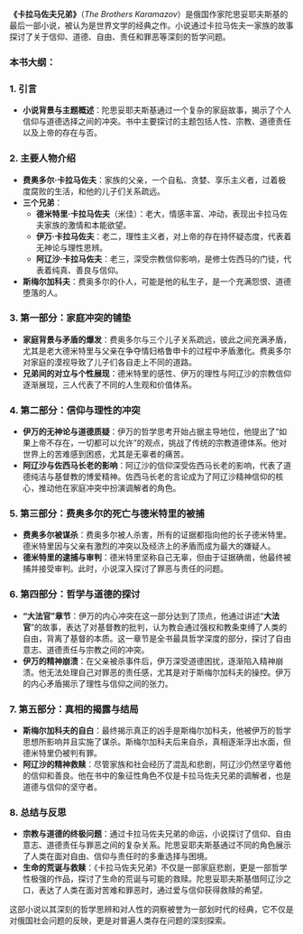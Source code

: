 **《卡拉马佐夫兄弟》**（*The Brothers Karamazov*）是俄国作家陀思妥耶夫斯基的最后一部小说，被认为是世界文学的经典之作。小说通过卡拉马佐夫一家族的故事探讨了关于信仰、道德、自由、责任和罪恶等深刻的哲学问题。

### 本书大纲：

### 1. 引言
- **小说背景与主题概述**：陀思妥耶夫斯基通过一个复杂的家庭故事，揭示了个人信仰与道德选择之间的冲突。书中主要探讨的主题包括人性、宗教、道德责任以及上帝的存在与否。

### 2. 主要人物介绍
- **费奥多尔·卡拉马佐夫**：家族的父亲，一个自私、贪婪、享乐主义者，过着极度腐败的生活，和他的儿子们关系疏远。
- **三个兄弟**：
  - **德米特里·卡拉马佐夫**（米佳）：老大，情感丰富、冲动，表现出卡拉马佐夫家族的激情和本能欲望。
  - **伊万·卡拉马佐夫**：老二，理性主义者，对上帝的存在持怀疑态度，代表着无神论与理性思辨。
  - **阿辽沙·卡拉马佐夫**：老三，深受宗教信仰影响，是修士佐西马的门徒，代表着纯真、善良与信仰。
- **斯梅尔加科夫**：费奥多尔的仆人，可能是他的私生子，是一个充满怨恨、道德堕落的人。

### 3. 第一部分：家庭冲突的铺垫
- **家庭背景与矛盾的爆发**：费奥多尔与三个儿子关系疏远，彼此之间充满矛盾，尤其是老大德米特里与父亲在争夺情妇格鲁申卡的过程中矛盾激化。费奥多尔对家庭的漠视导致了儿子们各自走上不同的道路。
- **兄弟间的对立与个性展现**：德米特里的感性、伊万的理性与阿辽沙的宗教信仰逐渐展现，三人代表了不同的人生观和价值体系。

### 4. 第二部分：信仰与理性的冲突
- **伊万的无神论与道德质疑**：伊万的哲学思考开始占据主导地位，他提出了“如果上帝不存在，一切都可以允许”的观点，挑战了传统的宗教道德体系。他对世界上的苦难感到困惑，尤其是无辜者的痛苦。
- **阿辽沙与佐西马长老的影响**：阿辽沙的信仰深受佐西马长老的影响，代表了道德纯洁与基督教的博爱精神。佐西马长老的言论成为了阿辽沙精神信仰的核心，推动他在家庭冲突中扮演调解者的角色。

### 5. 第三部分：费奥多尔的死亡与德米特里的被捕
- **费奥多尔被谋杀**：费奥多尔被人杀害，所有的证据都指向他的长子德米特里。德米特里因与父亲有激烈的冲突以及经济上的矛盾而成为最大的嫌疑人。
- **德米特里的逮捕与审判**：德米特里坚称自己无辜，但由于证据确凿，他最终被捕并接受审判。此时，小说深入探讨了罪恶与责任的问题。

### 6. 第四部分：哲学与道德的探讨
- **“大法官”章节**：伊万的内心冲突在这一部分达到了顶点，他通过讲述“**大法官**”的故事，表达了对基督教的批判，认为教会通过强权和教条束缚了人类的自由，背离了基督的本质。这一章节是全书最具哲学深度的部分，探讨了自由意志、道德责任与宗教之间的冲突。
- **伊万的精神崩溃**：在父亲被杀事件后，伊万深受道德困扰，逐渐陷入精神崩溃。他无法处理自己对罪恶的责任感，尤其是对于斯梅尔加科夫的操控。伊万的内心矛盾揭示了理性与信仰之间的张力。

### 7. 第五部分：真相的揭露与结局
- **斯梅尔加科夫的自白**：最终揭示真正的凶手是斯梅尔加科夫，他被伊万的哲学思想所影响并且实施了谋杀。斯梅尔加科夫后来自杀，真相逐渐浮出水面，但德米特里仍被判有罪。
- **阿辽沙的精神救赎**：尽管家族和社会经历了混乱和悲剧，阿辽沙仍然坚守着他的信仰和善良。他在书中的象征性角色不仅是卡拉马佐夫兄弟的调解者，也是道德与信仰的坚守者。

### 8. 总结与反思
- **宗教与道德的终极问题**：通过卡拉马佐夫兄弟的命运，小说探讨了信仰、自由意志、道德责任与罪恶之间的复杂关系。陀思妥耶夫斯基通过不同的角色展示了人类在面对自由、信仰与责任时的多重选择与困境。
- **生命的荒诞与救赎**：《卡拉马佐夫兄弟》不仅是一部家庭悲剧，更是一部哲学性极强的作品，探讨了生命的荒诞与可能的救赎。陀思妥耶夫斯基借阿辽沙之口，表达了人类在面对苦难和罪恶时，通过爱与信仰获得救赎的希望。

这部小说以其深刻的哲学思辨和对人性的洞察被誉为一部划时代的经典，它不仅是对俄国社会问题的反映，更是对普遍人类存在问题的深刻探索。